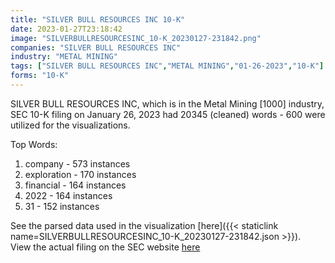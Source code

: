 ```yaml
---
title: "SILVER BULL RESOURCES INC 10-K"
date: 2023-01-27T23:18:42
image: "SILVERBULLRESOURCESINC_10-K_20230127-231842.png"
companies: "SILVER BULL RESOURCES INC"
industry: "METAL MINING"
tags: ["SILVER BULL RESOURCES INC","METAL MINING","01-26-2023","10-K"]
forms: "10-K"
---
```

SILVER BULL RESOURCES INC, which is in the Metal Mining [1000] industry, SEC 10-K filing on January 26, 2023 had 20345 (cleaned) words - 600 were utilized for the visualizations.

Top Words:
1. company - 573 instances
2. exploration - 170 instances
3. financial - 164 instances
4. 2022 - 164 instances
5. 31 - 152 instances


See the parsed data used in the visualization [here]({{< staticlink name=SILVERBULLRESOURCESINC_10-K_20230127-231842.json >}}).  
View the actual filing on the SEC website [here](https://www.sec.gov/Archives/edgar/data/1031093/0001079973-23-000131.txt)